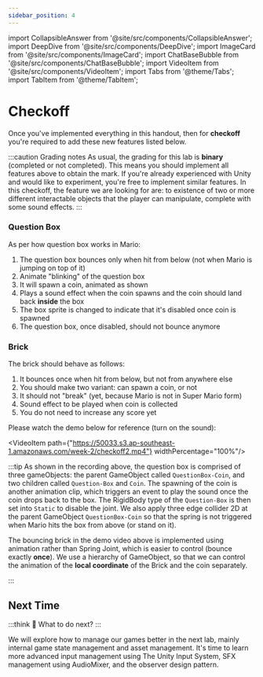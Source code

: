 ```yaml
---
sidebar_position: 4
---
```


import CollapsibleAnswer from '@site/src/components/CollapsibleAnswer';
import DeepDive from '@site/src/components/DeepDive';
import ImageCard from '@site/src/components/ImageCard';
import ChatBaseBubble from '@site/src/components/ChatBaseBubble';
import VideoItem from '@site/src/components/VideoItem';
import Tabs from '@theme/Tabs';
import TabItem from '@theme/TabItem';

# Checkoff

Once you've implemented everything in this handout, then for **checkoff** you're required to add these new features listed below.

:::caution Grading notes
As usual, the grading for this lab is **binary** (completed or not completed). This means you should implement <span className="orange-bold">all features</span> above to obtain the mark. If you're already experienced with Unity and would like to experiment, you're free to implement similar features. In this checkoff, the feature we are looking for are: to existence of two or more different interactable objects that the player can manipulate, complete with some sound effects.
:::

### Question Box

As per how question box works in Mario:

1. The question box bounces only when hit from below (not when Mario is jumping on top of it)
2. Animate "blinking" of the question box
3. It will spawn a coin, animated as shown
4. Plays a sound effect when the coin spawns and the coin should land back **inside** the box
5. The box sprite is changed to indicate that it's disabled once coin is spawned
6. The question box, once disabled, should not bounce anymore

### Brick

The brick should behave as follows:

1. It bounces once when hit from below, but not from anywhere else
2. You should make two variant: can spawn a coin, or not
3. It should not "break" (yet, because Mario is not in Super Mario form)
4. Sound effect to be played when coin is collected
5. You do not need to increase any score yet

Please watch the demo below for reference (turn on the sound):

<VideoItem path={"https://50033.s3.ap-southeast-1.amazonaws.com/week-2/checkoff2.mp4"} widthPercentage="100%"/>

:::tip
As shown in the recording above, the question box is comprised of three gameObjects: the parent GameObject called `QuestionBox-Coin`, and two children called `Question-Box` and `Coin`. The spawning of the coin is another animation clip, which triggers an event to play the sound once the coin drops back to the box. The RigidBody type of the `Question-Box` is then set into `Static` to disable the joint. We also apply three edge collider 2D at the parent GameObject `QuestionBox-Coin` so that the spring is not triggered when Mario hits the box from above (or stand on it).

The bouncing brick in the demo video above is implemented using animation rather than Spring Joint, which is easier to control (bounce exactly **once**). We use a hierarchy of GameObject, so that we can control the animation of the **local coordinate** of the Brick and the coin separately.

:::

## Next Time

:::think 🤔
What to do next?
:::

We will explore how to manage our games better in the next lab, mainly internal game state management and asset management. It's time to learn more advanced input management using The Unity Input System, SFX management using AudioMixer, and the observer design pattern.
